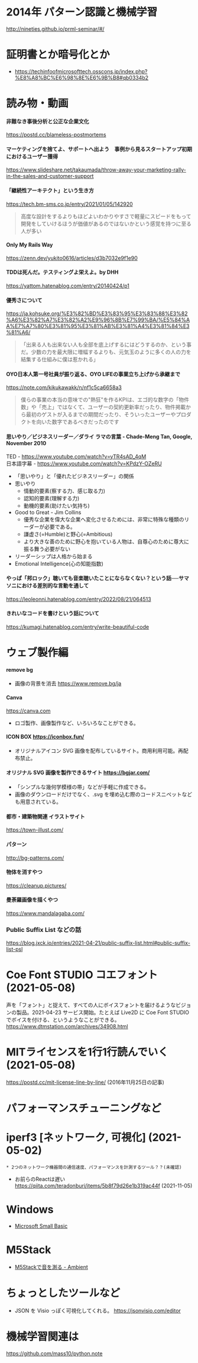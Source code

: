 # 2014年 パターン認識と機械学習

http://nineties.github.io/prml-seminar/#/

# 証明書とか暗号化とか

* https://techinfoofmicrosofttech.osscons.jp/index.php?%E8%A8%BC%E6%98%8E%E6%9B%B8#qb0334b2

# 読み物・動画

#### 非難なき事後分析と公正な企業文化
https://postd.cc/blameless-postmortems

#### マーケティングを捨てよ、サポートへ出よう　事例から見るスタートアップ初期におけるユーザー獲得
https://www.slideshare.net/takaumada/throw-away-your-marketing-rally-in-the-sales-and-customer-support
#### 「継続性アーキテクト」という生き方
https://tech.bm-sms.co.jp/entry/2021/01/05/142920
> 高度な設計をするよりもほどよいわかりやすさで軽量にスピードをもって開発をしていけるほうが価値があるのではないかという感覚を持つに至る人が多い

#### Only My Rails Way
https://zenn.dev/yukito0616/articles/d3b7032e9f1e90

#### TDDは死んだ。テスティングよ栄えよ。by DHH
https://yattom.hatenablog.com/entry/20140424/p1

#### 優秀さについて
https://ja.kohsuke.org/%E3%82%BD%E3%83%95%E3%83%88%E3%82%A6%E3%82%A7%E3%82%A2%E9%96%8B%E7%99%BA/%E5%84%AA%E7%A7%80%E3%81%95%E3%81%AB%E3%81%A4%E3%81%84%E3%81%A6/
> 「出来る人も出来ない人も全部を底上げするにはどうするのか、という事だ。少数の力を最大限に増幅するよりも、元気玉のように多くの人の力を結集する仕組みに僕は惹かれる」

#### OYO日本人第一号社員が振り返る、OYO LIFEの事業立ち上げから承継まで
https://note.com/kikukawakk/n/nf1c5ca6658a3
> 僕らの事業の本当の意味での"熱狂"を作るKPIは、エゴ的な数字の「物件数」や「売上」ではなくて、ユーザーの契約更新率だったり、物件掲載から最初のゲストが入るまでの期間だったり、そういったユーザーやプロダクトを向いた数字であるべきだったのです

#### 思いやり／ビジネスリーダー／ダライ ラマの言葉 - Chade-Meng Tan, Google, November 2010
  TED - https://www.youtube.com/watch?v=yTR4sAD_4qM  
  日本語字幕 - https://www.youtube.com/watch?v=KPdzY-OZeRU

* 「思いやり」と「優れたビジネスリーダー」の関係
* 思いやり
	* 情動的要素(察する力、感じ取る力)
	* 認知的要素(理解する力)
	* 動機的要素(助けたい気持ち)
* Good to Great - Jim Collins
	* 優秀な企業を偉大な企業へ変化させるためには、非常に特殊な種類のリーダーが必要である。
	* 謙虚さ(=Humble)と野心(=Ambitious)
	* より大きな善のために野心を抱いている人物は、自尊心のために尊大に振る舞う必要がない
* リーダーシップは人格から始まる
* Emotional Intelligence(心の知能指数)

#### やっぱ「邦ロック」聴いても音楽聴いたことにならなくない？という話──サマソニにおける差別的な言動を通して
https://leoleonni.hatenablog.com/entry/2022/08/21/064513

#### きれいなコードを書けという話について
https://kumagi.hatenablog.com/entry/write-beautiful-code

# ウェブ製作編

#### remove bg
 * 画像の背景を消去 
   https://www.remove.bg/ja

#### Canva
https://canva.com
 * ロゴ製作、画像製作など、いろいろなことができる。

#### ICON BOX https://iconbox.fun/
 * オリジナルアイコン SVG 画像を配布しているサイト。商用利用可能。再配布禁止。

#### オリジナル SVG 画像を製作できるサイト https://bgjar.com/
 * 「シンプルな幾何学模様の帯」などが手軽に作成できる。
 * 画像のダウンロードだけでなく、.svg を埋め込む際のコードスニペットなども用意されている。

#### 都市・建築物関連 イラストサイト
https://town-illust.com/

#### パターン
http://bg-patterns.com/

#### 物体を消すやつ
https://cleanup.pictures/

#### 曼荼羅画像を描くやつ
https://www.mandalagaba.com/

### Public Suffix List などの話
https://blog.jxck.io/entries/2021-04-21/public-suffix-list.html#public-suffix-list-psl

# Coe Font STUDIO コエフォント (2021-05-08)
声を「フォント」と捉えて、すべての人にボイスフォントを届けるようなビジョンの製品。2021-04-23 サービス開始。たとえば Live2D に Coe Font STUDIO でボイスを付ける、というようなことができる。
https://www.dtmstation.com/archives/34908.html

# MITライセンスを1行1行読んでいく (2021-05-08)
https://postd.cc/mit-license-line-by-line/ (2016年11月25日の記事)

# パフォーマンスチューニングなど
# iperf3 [ネットワーク, 可視化] (2021-05-02)
	* 2つのネットワーク機器間の通信速度、パフォーマンスを計測するツール？？(未確認)
* お前らのReactは遅い https://qiita.com/teradonburi/items/5b8f79d26e1b319ac44f (2021-11-05)

# Windows
* [Microsoft Small Basic](https://smallbasic-publicwebsite.azurewebsites.net/)

# M5Stack
* [M5Stackで音を測る - Ambient](https://ambidata.io/samples/m5stack/sound/)

# ちょっとしたツールなど
* JSON を Visio っぽく可視化してくれる。 https://jsonvisio.com/editor

# 機械学習関連は
https://github.com/mass10/python.note

